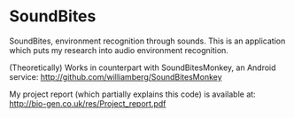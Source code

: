 SoundBites
==========

SoundBites, environment recognition through sounds. This is an application which puts my research into audio environment recognition.

(Theoretically) Works in counterpart with SoundBitesMonkey, an Android service: http://github.com/williamberg/SoundBitesMonkey

My project report (which partially explains this code) is available at: http://bio-gen.co.uk/res/Project_report.pdf
